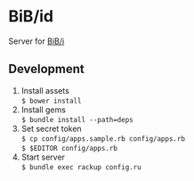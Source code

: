 BiB/id
======

Server for [BiB/i][bibi]

Development
-----------
1. Install assets  
   `$ bower install`
2. Install gems  
   `$ bundle install --path=deps`
3. Set secret token  
   `$ cp config/apps.sample.rb config/apps.rb`  
   `$ $EDITOR config/apps.rb`
4. Start server  
   `$ bundle exec rackup config.ru`

[bibi]: http://sarasa.la/bib/i/
